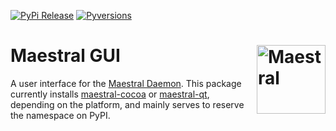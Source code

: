 [![PyPi Release](https://img.shields.io/pypi/v/maestral-gui.svg)](https://pypi.org/project/maestral-gui/)
[![Pyversions](https://img.shields.io/pypi/pyversions/maestral-gui.svg)](https://pypi.org/pypi/maestral-gui/)

# Maestral GUI <img src="https://raw.githubusercontent.com/SamSchott/maestral-dropbox/develop/src/maestral/resources/maestral.png" align="right" title="Maestral" width="110" height="110">

A user interface for the [Maestral Daemon](https://www.github.com/samschott/maestral-dropbox).
This package currently installs [maestral-cocoa](https://www.github.com/samschott/maestral-cocoa)
or [maestral-qt](https://www.github.com/samschott/maestral-cocoa), depending on the
platform, and mainly serves to reserve the namespace on PyPI.
